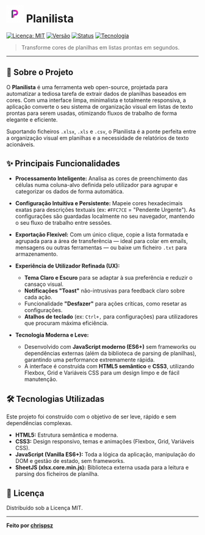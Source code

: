 # <img src="./assets/favicon-96x96.png" alt="Ícone Planilista" width="45"> Planilista

[![Licença: MIT](https://img.shields.io/badge/Licen%C3%A7a-MIT-blue.svg)](https://opensource.org/licenses/MIT)
[![Versão](https://img.shields.io/badge/vers%C3%A3o-1.0.0-brightgreen.svg)]()
[![Status](https://img.shields.io/badge/status-ativo-success.svg)]()
[![Tecnologia](https://img.shields.io/badge/tech-Vanilla_JS-yellow.svg)]()

> Transforme cores de planilhas em listas prontas em segundos.

 

---

## 🚀 Sobre o Projeto

O **Planilista** é uma ferramenta web open-source, projetada para automatizar a tediosa tarefa de extrair dados de planilhas baseados em cores. Com uma interface limpa, minimalista e totalmente responsiva, a aplicação converte o seu sistema de organização visual em listas de texto prontas para serem usadas, otimizando fluxos de trabalho de forma elegante e eficiente.

Suportando ficheiros `.xlsx`, `.xls` e `.csv`, o Planilista é a ponte perfeita entre a organização visual em planilhas e a necessidade de relatórios de texto acionáveis.

## ✨ Principais Funcionalidades

*   **Processamento Inteligente:** Analisa as cores de preenchimento das células numa coluna-alvo definida pelo utilizador para agrupar e categorizar os dados de forma automática.

*   **Configuração Intuitiva e Persistente:** Mapeie cores hexadecimais exatas para descrições textuais (ex: `#FFC7CE` = "Pendente Urgente"). As configurações são guardadas localmente no seu navegador, mantendo o seu fluxo de trabalho entre sessões.

*   **Exportação Flexível:** Com um único clique, copie a lista formatada e agrupada para a área de transferência — ideal para colar em emails, mensagens ou outras ferramentas — ou baixe um ficheiro `.txt` para armazenamento.

*   **Experiência de Utilizador Refinada (UX):**
    *   **Tema Claro e Escuro** para se adaptar à sua preferência e reduzir o cansaço visual.
    *   **Notificações "Toast"** não-intrusivas para feedback claro sobre cada ação.
    *   Funcionalidade **"Desfazer"** para ações críticas, como resetar as configurações.
    *   **Atalhos de teclado** (ex: `Ctrl+,` para configurações) para utilizadores que procuram máxima eficiência.

*   **Tecnologia Moderna e Leve:**
    *   Desenvolvido com **JavaScript moderno (ES6+)** sem frameworks ou dependências externas (além da biblioteca de parsing de planilhas), garantindo uma performance extremamente rápida.
    *   A interface é construída com **HTML5 semântico** e **CSS3**, utilizando Flexbox, Grid e Variáveis CSS para um design limpo e de fácil manutenção.

## 🛠️ Tecnologias Utilizadas

Este projeto foi construído com o objetivo de ser leve, rápido e sem dependências complexas.

*   **HTML5:** Estrutura semântica e moderna.
*   **CSS3:** Design responsivo, temas e animações (Flexbox, Grid, Variáveis CSS).
*   **JavaScript (Vanilla ES6+):** Toda a lógica da aplicação, manipulação do DOM e gestão de estado, sem frameworks.
*   **SheetJS (xlsx.core.min.js):** Biblioteca externa usada para a leitura e parsing dos ficheiros de planilha.

## 📝 Licença

Distribuído sob a Licença MIT.

---
**Feito por [chrispsz](https://github.com/chrispsz)**
